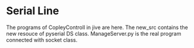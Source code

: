 # Serial Line

The programs of CopleyControll in jive are here. The new_src contains the new resouce of pyserial DS class. ManageServer.py is the real program connected with socket class.
